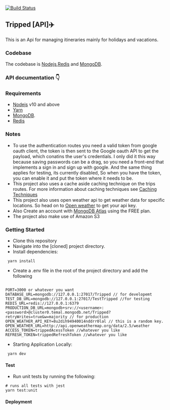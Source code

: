 [![Build Status](https://travis-ci.com/FunbiOyede/Tripped.svg?branch=master)](https://travis-ci.com/FunbiOyede/Tripped)

## Tripped [API]✈️

This is an Api for managing itineraries mainly for holidays and vacations.

### Codebase

The codebase is [Nodejs](https://nodejs.org/en/),[Redis](https://redis.io/) and [MongoDB](https://www.mongodb.com/).

### API documentation 👇

### Requirements

- [Nodejs](https://nodejs.org/en/) v10 and above
- [Yarn](https://yarnpkg.com/)
- [MongoDB](https://www.mongodb.com/).
- [Redis](https://redis.io/)

### Notes

- To use the authentication routes you need a valid token from google oauth client, the token is then sent to the Google oauth API to get the payload, which conatins the user's credentials. I only did it this way because saving passwords can be a drag, so you need a front-end that implements a sign in and sign up with google. And the same thing applies for testing, its currently disabled, So when you have the token, you can enable it and put the token where it needs to be.
- This project also uses a cache aside caching technique on the trips routes. For more information about caching techniques see [Caching Techniques](https://bluzelle.com/blog/things-you-should-know-about-database-caching#:~:text=Cache%20Aside,will%20retrieve%20the%20data%20directly.)
- This project also uses open weather api to get weather data for specific locations. So head on to [Open weather](https://openweathermap.org/api) to get your api key.
- Also Create an account with [MongoDB Atlas](https://cloud.mongodb.com/) using the FREE plan.
- The project also make use of Amazon S3

### Getting Started

- Clone this repository
- Navigate into the [cloned] project directory.
- Install dependencies:

```
 yarn install
```

- Create a .env file in the root of the project directory and add the following

```

PORT=3000 or whatever you want
DATABASE_URL=mongodb://127.0.0.1:27017/Tripped // for developemt
TEST_DB_URL=mongodb://127.0.0.1:27017/TestTripped //for testing
REDIS_URL=redis://127.0.0.1:6379
PRODUCTION_DB_URL=mongodb+srv://<username>:<password>@cluster0.temal.mongodb.net/Tripped?retryWrites=true&w=majority // for production
OPEN_WEATHER_API_KEY=8u2dih94940014nddrr0lal // this is a random key.
OPEN_WEATHER_URL=http://api.openweathermap.org/data/2.5/weather
ACCESS_TOKEN=trippedAcessToken //whatever you like
REFRESH_TOKEN=trippedRefreshToken //whatever you like

```

- Starting Application Locally:

```
 yarn dev
```

#### Test

- Run unit tests by running the following:

```
# runs all tests with jest
yarn test:unit
```

#### Deployment
